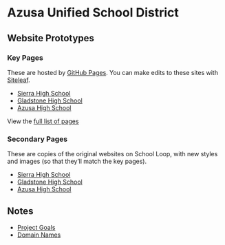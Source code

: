 # Azusa Unified School District

## Website Prototypes

### Key Pages

These are hosted by [GitHub Pages](https://pages.github.com). You can make edits to these sites with [Siteleaf](https://www.siteleaf.com).

* [Sierra High School](http://sierrahighschool.jimthoburn.com)
* [Gladstone High School](http://gladstonehighschool.jimthoburn.com)
* [Azusa High School](http://azusahighschool.jimthoburn.com)

View the [full list of pages](https://jimthoburn.github.io/azusa-project/)

### Secondary Pages

These are copies of the original websites on School Loop, with new styles and images (so that they’ll match the key pages).

* [Sierra High School](http://shs-ausd-ca.mirror.schoolloop.com)
* [Gladstone High School](https://jimthoburn.github.io/gladstone-school-loop/)
* [Azusa High School](https://jimthoburn.github.io/azusa-school-loop/)

## Notes

* [Project Goals](https://docs.google.com/document/d/1KuxBJd6_Ct-KL2AC9WG0BUTUFwmNIuCpNSvUIhYKuew/edit)
* [Domain Names](https://docs.google.com/document/d/11Zkj0sdmmRXR-pwEU8ks8xJBWnbLQ3c2Tajv0Z3L-Ro/edit)
